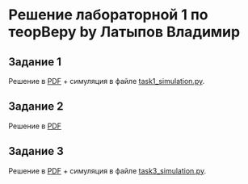 # Решение лабораторной 1 по теорВеру by Латыпов Владимир

## Задание 1

Решение в [PDF](Теоретическая_часть_лабораторной_по_теорверу.pdf) + симуляция в файле [task1_simulation.py](task1_simulation.py).

## Задание 2

Решение в [PDF](Теоретическая_часть_лабораторной_по_теорверу.pdf)

## Задание 3

Решение в [PDF](Теоретическая_часть_лабораторной_по_теорверу.pdf) + симуляция в файле [task3_simulation.py](task3_simulation.py).
